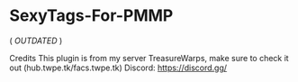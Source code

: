 # SexyTags-For-PMMP

( *OUTDATED* )

Credits
This plugin is from my server TreasureWarps, make sure to check it out (hub.twpe.tk/facs.twpe.tk) Discord: https://discord.gg/
